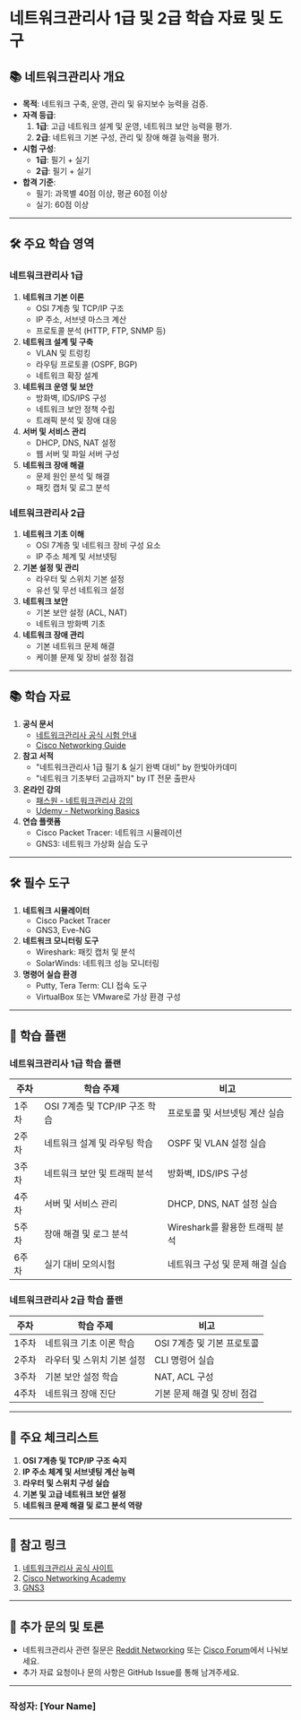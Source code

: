 # 네트워크관리사 1급 및 2급 학습 자료 및 도구

## 📚 네트워크관리사 개요
- **목적**: 네트워크 구축, 운영, 관리 및 유지보수 능력을 검증.
- **자격 등급**:
  1. **1급**: 고급 네트워크 설계 및 운영, 네트워크 보안 능력을 평가.
  2. **2급**: 네트워크 기본 구성, 관리 및 장애 해결 능력을 평가.
- **시험 구성**:
  - **1급**: 필기 + 실기
  - **2급**: 필기 + 실기
- **합격 기준**:
  - 필기: 과목별 40점 이상, 평균 60점 이상
  - 실기: 60점 이상

---

## 🛠️ 주요 학습 영역

### 네트워크관리사 1급
1. **네트워크 기본 이론**
   - OSI 7계층 및 TCP/IP 구조
   - IP 주소, 서브넷 마스크 계산
   - 프로토콜 분석 (HTTP, FTP, SNMP 등)
2. **네트워크 설계 및 구축**
   - VLAN 및 트렁킹
   - 라우팅 프로토콜 (OSPF, BGP)
   - 네트워크 확장 설계
3. **네트워크 운영 및 보안**
   - 방화벽, IDS/IPS 구성
   - 네트워크 보안 정책 수립
   - 트래픽 분석 및 장애 대응
4. **서버 및 서비스 관리**
   - DHCP, DNS, NAT 설정
   - 웹 서버 및 파일 서버 구성
5. **네트워크 장애 해결**
   - 문제 원인 분석 및 해결
   - 패킷 캡처 및 로그 분석

### 네트워크관리사 2급
1. **네트워크 기초 이해**
   - OSI 7계층 및 네트워크 장비 구성 요소
   - IP 주소 체계 및 서브넷팅
2. **기본 설정 및 관리**
   - 라우터 및 스위치 기본 설정
   - 유선 및 무선 네트워크 설정
3. **네트워크 보안**
   - 기본 보안 설정 (ACL, NAT)
   - 네트워크 방화벽 기초
4. **네트워크 장애 관리**
   - 기본 네트워크 문제 해결
   - 케이블 문제 및 장비 설정 점검

---

## 📚 학습 자료

1. **공식 문서**
   - [네트워크관리사 공식 시험 안내](https://www.nia.or.kr/)
   - [Cisco Networking Guide](https://www.cisco.com/)
2. **참고 서적**
   - "네트워크관리사 1급 필기 & 실기 완벽 대비" by 한빛아카데미
   - "네트워크 기초부터 고급까지" by IT 전문 출판사
3. **온라인 강의**
   - [패스원 - 네트워크관리사 강의](https://www.kgpassone.com/)
   - [Udemy - Networking Basics](https://www.udemy.com/)
4. **연습 플랫폼**
   - Cisco Packet Tracer: 네트워크 시뮬레이션
   - GNS3: 네트워크 가상화 실습 도구

---

## 🛠️ 필수 도구

1. **네트워크 시뮬레이터**
   - Cisco Packet Tracer
   - GNS3, Eve-NG
2. **네트워크 모니터링 도구**
   - Wireshark: 패킷 캡처 및 분석
   - SolarWinds: 네트워크 성능 모니터링
3. **명령어 실습 환경**
   - Putty, Tera Term: CLI 접속 도구
   - VirtualBox 또는 VMware로 가상 환경 구성

---

## 📝 학습 플랜

### 네트워크관리사 1급 학습 플랜
| 주차  | 학습 주제                              | 비고                                  |
|-------|---------------------------------------|---------------------------------------|
| 1주차 | OSI 7계층 및 TCP/IP 구조 학습         | 프로토콜 및 서브넷팅 계산 실습        |
| 2주차 | 네트워크 설계 및 라우팅 학습          | OSPF 및 VLAN 설정 실습                |
| 3주차 | 네트워크 보안 및 트래픽 분석          | 방화벽, IDS/IPS 구성                  |
| 4주차 | 서버 및 서비스 관리                   | DHCP, DNS, NAT 설정 실습              |
| 5주차 | 장애 해결 및 로그 분석                | Wireshark를 활용한 트래픽 분석         |
| 6주차 | 실기 대비 모의시험                    | 네트워크 구성 및 문제 해결 실습        |

### 네트워크관리사 2급 학습 플랜
| 주차  | 학습 주제                              | 비고                                  |
|-------|---------------------------------------|---------------------------------------|
| 1주차 | 네트워크 기초 이론 학습               | OSI 7계층 및 기본 프로토콜            |
| 2주차 | 라우터 및 스위치 기본 설정            | CLI 명령어 실습                       |
| 3주차 | 기본 보안 설정 학습                   | NAT, ACL 구성                         |
| 4주차 | 네트워크 장애 진단                    | 기본 문제 해결 및 장비 점검           |

---

## 📑 주요 체크리스트

1. **OSI 7계층 및 TCP/IP 구조 숙지**
2. **IP 주소 체계 및 서브넷팅 계산 능력**
3. **라우터 및 스위치 구성 실습**
4. **기본 및 고급 네트워크 보안 설정**
5. **네트워크 문제 해결 및 로그 분석 역량**

---

## 📌 참고 링크

1. [네트워크관리사 공식 사이트](https://www.nia.or.kr/)
2. [Cisco Networking Academy](https://www.netacad.com/)
3. [GNS3](https://www.gns3.com/)

---

## 💬 추가 문의 및 토론

- 네트워크관리사 관련 질문은 [Reddit Networking](https://www.reddit.com/r/networking/) 또는 [Cisco Forum](https://community.cisco.com/)에서 나눠보세요.
- 추가 자료 요청이나 문의 사항은 GitHub Issue를 통해 남겨주세요.

---

### 작성자: **[Your Name]**
